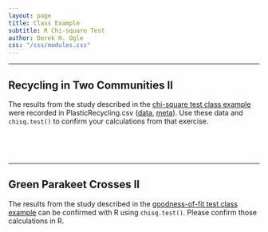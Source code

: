 ```yaml
---
layout: page
title: Class Example
subtitle: R Chi-square Test
author: Derek H. Ogle
css: "/css/modules.css"
---
```


----

## Recycling in Two Communities II
The results from the study described in the [chi-square test class example](ChiSquare_CExmpl) were recorded in PlasticRecycling.csv ([data](https://raw.githubusercontent.com/droglenc/NCData/master/PlasticRecycling.csv), [meta](https://raw.githubusercontent.com/droglenc/NCData/master/PlasticRecycling_meta.txt)). Use these data and `chisq.test()` to confirm your calculations from that exercise. 

&nbsp;

&nbsp;

----

## Green Parakeet Crosses II
The results from the study described in the [goodness-of-fit test class example](GOFTest_CExmpl) can be confirmed with R using `chisq.test()`. Please confirm those calculations in R. 
